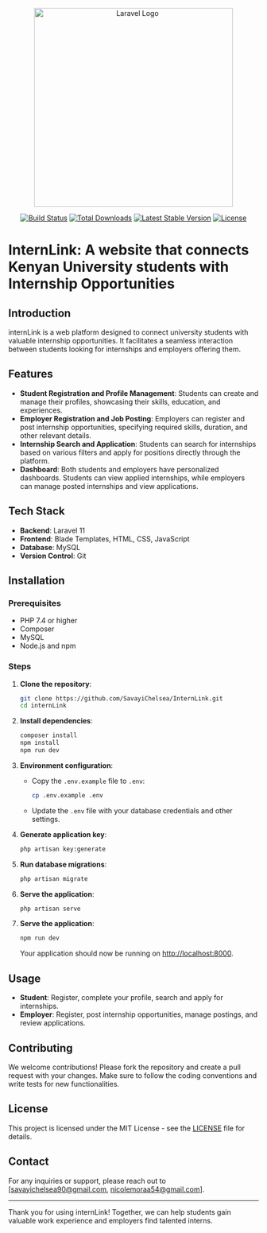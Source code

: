 <p align="center"><a href="https://laravel.com" target="_blank"><img src="https://raw.githubusercontent.com/laravel/art/master/logo-lockup/5%20SVG/2%20CMYK/1%20Full%20Color/laravel-logolockup-cmyk-red.svg" width="400" alt="Laravel Logo"></a></p>

<p align="center">
<a href="https://github.com/laravel/framework/actions"><img src="https://github.com/laravel/framework/workflows/tests/badge.svg" alt="Build Status"></a>
<a href="https://packagist.org/packages/laravel/framework"><img src="https://img.shields.io/packagist/dt/laravel/framework" alt="Total Downloads"></a>
<a href="https://packagist.org/packages/laravel/framework"><img src="https://img.shields.io/packagist/v/laravel/framework" alt="Latest Stable Version"></a>
<a href="https://packagist.org/packages/laravel/framework"><img src="https://img.shields.io/packagist/l/laravel/framework" alt="License"></a>
</p>



# InternLink: A website that connects Kenyan University students with Internship Opportunities
## Introduction
internLink is a web platform designed to connect university students with valuable internship opportunities. It facilitates a seamless interaction between students looking for internships and employers offering them.

## Features

- **Student Registration and Profile Management**: Students can create and manage their profiles, showcasing their skills, education, and experiences.
- **Employer Registration and Job Posting**: Employers can register and post internship opportunities, specifying required skills, duration, and other relevant details.
- **Internship Search and Application**: Students can search for internships based on various filters and apply for positions directly through the platform.
- **Dashboard**: Both students and employers have personalized dashboards. Students can view applied internships, while employers can manage posted internships and view applications.

## Tech Stack

- **Backend**: Laravel 11
- **Frontend**: Blade Templates, HTML, CSS, JavaScript
- **Database**: MySQL
- **Version Control**: Git

## Installation

### Prerequisites

- PHP 7.4 or higher
- Composer
- MySQL
- Node.js and npm

### Steps

1. **Clone the repository**:
    ```sh
    git clone https://github.com/SavayiChelsea/InternLink.git
    cd internLink
    ```

2. **Install dependencies**:
    ```sh
    composer install
    npm install
    npm run dev
    ```

3. **Environment configuration**:
    - Copy the `.env.example` file to `.env`:
        ```sh
        cp .env.example .env
        ```
    - Update the `.env` file with your database credentials and other settings.

4. **Generate application key**:
    ```sh
    php artisan key:generate
    ```

5. **Run database migrations**:
    ```sh
    php artisan migrate
    ```

6. **Serve the application**:
    ```sh
    php artisan serve
    ```
7. **Serve the application**:
    ```sh
    npm run dev
    ```
    Your application should now be running on [http://localhost:8000](http://localhost:8000).

## Usage

- **Student**: Register, complete your profile, search and apply for internships.
- **Employer**: Register, post internship opportunities, manage postings, and review applications.

## Contributing

We welcome contributions! Please fork the repository and create a pull request with your changes. Make sure to follow the coding conventions and write tests for new functionalities.

## License

This project is licensed under the MIT License - see the [LICENSE](LICENSE) file for details.


## Contact

For any inquiries or support, please reach out to [savayichelsea90@gmail.com, nicolemoraa54@gmail.com].

---

Thank you for using internLink! Together, we can help students gain valuable work experience and employers find talented interns.
